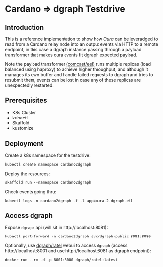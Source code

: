 # Cardano => dgraph Testdrive

## Introduction

This is a reference implementation to show how _Oura_ can be leveradged to read from a Cardano relay node into an output events via HTTP to a remote endpoint, in this case a dgraph instance passing through a payload transformer that makes oura events fit dgraph expected payload.

Note the payload transformer [(comcast/eel)](https://github.com/Comcast/eel) runs multiple replicas (load balanced using haproxy) to achieve higher throughput, and although it manages its own buffer and handle failed requests to dgraph and tries to resubmit them, events can be lost in case any of these replicas are unexpectedly restarted.

## Prerequisites

- K8s Cluster
- kubectl
- Skaffold
- kustomize

## Deployment

Create a k8s namespace for the testdrive:

```
kubectl create namespace cardano2dgraph
```

Deploy the resources:

```
skaffold run --namespace cardano2dgraph
```

Check events going thru:
```
kubectl logs -n cardano2dgraph -f -l app=oura-2-dgraph-etl
```

## Access dgraph

Expose `dgraph` api (will sit in http://localhost:8081):
```
kubectl port-forward -n cardano2dgraph svc/dgraph-public 8081:8080
```

Optionally, use [dgraph/ratel](https://github.com/dgraph-io/ratel) webui to access `dgraph` (access http://localhost:8001 and use http://localhost:8081 as dgraph endpoint):
```
docker run --rm -d -p 8001:8000 dgraph/ratel:latest
```